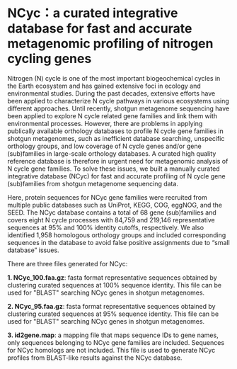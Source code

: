 # NCyc：a curated integrative database for fast and accurate metagenomic profiling of nitrogen cycling genes
Nitrogen (N) cycle is one of the most important biogeochemical cycles in the Earth ecosystem and has gained extensive foci in ecology and environmental studies. During the past decades, extensive efforts have been applied to characterize N cycle pathways in various ecosystems using different approaches. Until recently, shotgun metagenome sequencing have been applied to explore N cycle related gene families and link them with environmental processes. However, there are problems in applying publically available orthology databases to profile N cycle gene families in shotgun metagenomes, such as inefficient database searching, unspecific orthology groups, and low coverage of N cycle genes and/or gene (sub)families in large-scale orthology databases. A curated high quality reference database is therefore in urgent need for metagenomic analysis of N cycle gene families. To solve these issues, we built a manually curated integrative database (NCyc) for fast and accurate profiling of N cycle gene (sub)families from shotgun metagenome sequencing data. 

Here, protein sequences for NCyc gene families were recruited from multiple public databases such as UniProt, KEGG, COG, eggNOG, and the SEED. The NCyc database contains a total of 68 gene (sub)families and covers  eight N cycle processes with 84,759 and 219,146 representative sequences at 95% and 100% identity cutoffs, respectively. We also identified 1,958 homologous orthology groups and included corresponding sequences in the database to avoid false positive assignments due to “small database” issues. 

There are three files generated for NCyc:

<b>1. NCyc_100.faa.gz</b>: fasta format representative sequences obtained by clustering curated sequences at 100% sequence identity. This file can be used for "BLAST" searching NCyc genes in shotgun metagenomes.

<b>2. NCyc_95.faa.gz</b>: fasta format representative sequences obtained by clustering curated sequences at 95% sequence identity. This file can be used for "BLAST" searching NCyc genes in shotgun metagenomes.

<b>3. id2gene.map</b>: a mapping file that maps sequence IDs to gene names, only sequences belonging to NCyc gene families are included. Sequences for NCyc homologs are not included. This file is used to generate NCyc profiles from BLAST-like results against the NCyc database. 
